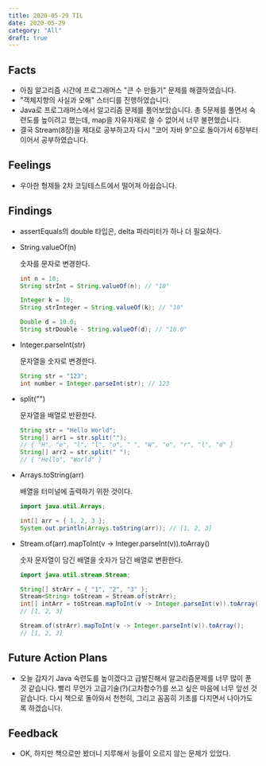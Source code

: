 ```yaml
---
title: 2020-05-29 TIL
date: 2020-05-29
category: "All"
draft: true
---
```


## Facts

- 아침 알고리즘 시간에 프로그래머스 "큰 수 만들기" 문제를 해결하였습니다.
- "객체지향의 사실과 오해" 스터디를 진행하였습니다.
- Java로 프로그래머스에서 알고리즘 문제를 풀어보았습니다. 총 5문제를 풀면서 숙련도를 높이려고 했는데, map을 자유자재로 쓸 수 없어서 너무 불편했습니다.
- 결국 Stream(8장)을 제대로 공부하고자 다시 "코어 자바 9"으로 돌아가서 6장부터 이어서 공부하였습니다.

## Feelings

- 우아한 형제들 2차 코딩테스트에서 떨어져 아쉽습니다.

## Findings

- assertEquals의 double 타입은, delta 파라미터가 하나 더 필요하다.
- String.valueOf(n)

  숫자를 문자로 변경한다.

  ```java
  int n = 10;
  String strInt = String.valueOf(n); // "10"

  Integer k = 10;
  String strInteger = String.valueOf(k); // "10"

  Double d = 10.0;
  String strDouble - String.valueOf(d); // "10.0"
  ```

- Integer.parseInt(str)

  문자열을 숫자로 변경한다.

  ```java
  String str = "123";
  int number = Integer.parseInt(str); // 123
  ```

- split("")

  문자열을 배열로 반환한다.

  ```java
  String str = "Hello World";
  String[] arr1 = str.split("");
  // { "H", "e", "l", "l", "o", " ", "W", "o", "r", "l", "d" }
  String[] arr2 = str.split(" ");
  // { "Hello", "World" }
  ```

- Arrays.toString(arr)

  배열을 터미널에 출력하기 위한 것이다.

  ```java
  import java.util.Arrays;

  int[] arr = { 1, 2, 3 };
  System.out.println(Arrays.toString(arr)); // [1, 2, 3]
  ```

- Stream.of(arr).mapToInt(v -> Integer.parseInt(v)).toArray()

  숫자 문자열이 담긴 배열을 숫자가 담긴 배열로 변환한다.

  ```java
  import java.util.stream.Stream;

  String[] strArr = { "1", "2", "3" };
  Stream<String> toStream = Stream.of(strArr);
  int[] intArr = toStream.mapToInt(v -> Integer.parseInt(v)).toArray();
  // [1, 2, 3]

  Stream.of(strArr).mapToInt(v -> Integer.parseInt(v)).toArray();
  // [1, 2, 3]
  ```

## Future Action Plans

- 오늘 갑자기 Java 숙련도를 높이겠다고 급발진해서 알고리즘문제를 너무 많이 푼 것 같습니다. 빨리 무언가 고급기술(?)(고차함수?)를 쓰고 싶은 마음에 너무 앞선 것 같습니다. 다시 책으로 돌아와서 천천히, 그리고 꼼꼼히 기초를 다지면서 나아가도록 하겠습니다.

## Feedback

- OK, 하지만 책으로만 봤더니 지루해서 능률이 오르지 않는 문제가 있었다.

